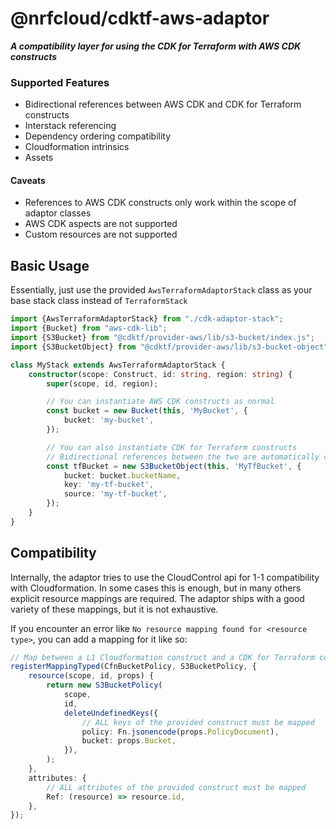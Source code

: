 # @nrfcloud/cdktf-aws-adaptor
***A compatibility layer for using the CDK for Terraform with AWS CDK constructs***

### Supported Features
* Bidirectional references between AWS CDK and CDK for Terraform constructs
* Interstack referencing
* Dependency ordering compatibility
* Cloudformation intrinsics
* Assets

#### Caveats
* References to AWS CDK constructs only work within the scope of adaptor classes
* AWS CDK aspects are not supported
* Custom resources are not supported

## Basic Usage

Essentially, just use the provided `AwsTerraformAdaptorStack` class as your base stack class instead of `TerraformStack`
```typescript
import {AwsTerraformAdaptorStack} from "./cdk-adaptor-stack";
import {Bucket} from "aws-cdk-lib";
import {S3Bucket} from "@cdktf/provider-aws/lib/s3-bucket/index.js";
import {S3BucketObject} from "@cdktf/provider-aws/lib/s3-bucket-object";

class MyStack extends AwsTerraformAdaptorStack {
    constructor(scope: Construct, id: string, region: string) {
        super(scope, id, region);

        // You can instantiate AWS CDK constructs as normal
        const bucket = new Bucket(this, 'MyBucket', {
            bucket: 'my-bucket',
        });

        // You can also instantiate CDK for Terraform constructs
        // Bidirectional references between the two are automatically created
        const tfBucket = new S3BucketObject(this, 'MyTfBucket', {
            bucket: bucket.bucketName,
            key: 'my-tf-bucket',
            source: 'my-tf-bucket',
        });
    }
}
```

## Compatibility
Internally, the adaptor tries to use the CloudControl api for 1-1 compatibility with Cloudformation.
In some cases this is enough, but in many others explicit resource mappings are required.
The adaptor ships with a good variety of these mappings, but it is not exhaustive.

If you encounter an error like `No resource mapping found for <resource type>`, you can add a mapping for it like so:
```typescript
// Map between a L1 Cloudformation construct and a CDK for Terraform construct
registerMappingTyped(CfnBucketPolicy, S3BucketPolicy, {
    resource(scope, id, props) {
        return new S3BucketPolicy(
            scope,
            id,
            deleteUndefinedKeys({
                // ALL keys of the provided construct must be mapped
                policy: Fn.jsonencode(props.PolicyDocument),
                bucket: props.Bucket,
            }),
        );
    },
    attributes: {
        // ALL attributes of the provided construct must be mapped
        Ref: (resource) => resource.id,
    },
});
```

